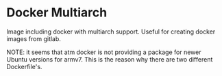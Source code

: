 # Docker Multiarch

Image including docker with multiarch support. Useful for creating docker images from gitlab.

NOTE: it seems that atm docker is not providing a package for newer Ubuntu versions for armv7. This is the reason why there are two different Dockerfile's.